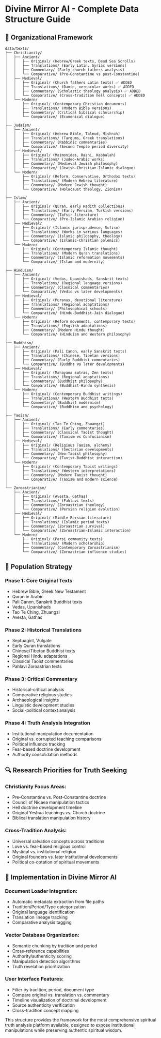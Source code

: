 # Divine Mirror AI - Complete Data Structure Guide

## 📁 **Organizational Framework**

```
data/texts/
├── Christianity/
│   ├── Ancient/
│   │   ├── Original/ (Hebrew/Greek texts, Dead Sea Scrolls)
│   │   ├── Translations/ (Early Latin, Syriac versions)
│   │   ├── Commentary/ (Early church fathers analysis)
│   │   └── Comparative/ (Pre-Constantine vs post-Constantine)
│   ├── Medieval/
│   │   ├── Original/ (Church fathers Latin texts) ✅ ADDED
│   │   ├── Translations/ (Dante, vernacular works) ✅ ADDED
│   │   ├── Commentary/ (Scholastic theology analysis) ✅ ADDED
│   │   └── Comparative/ (Cross-tradition hell concepts) ✅ ADDED
│   └── Modern/
│       ├── Original/ (Contemporary Christian documents)
│       ├── Translations/ (Modern Bible versions)
│       ├── Commentary/ (Critical biblical scholarship)
│       └── Comparative/ (Ecumenical dialogue)
│
├── Judaism/
│   ├── Ancient/
│   │   ├── Original/ (Hebrew Bible, Talmud, Mishnah)
│   │   ├── Translations/ (Targums, Greek translations)
│   │   ├── Commentary/ (Rabbinic commentaries)
│   │   └── Comparative/ (Second Temple period diversity)
│   ├── Medieval/
│   │   ├── Original/ (Maimonides, Rashi, Kabbalah)
│   │   ├── Translations/ (Judeo-Arabic works)
│   │   ├── Commentary/ (Medieval Jewish philosophy)
│   │   └── Comparative/ (Jewish-Christian-Islamic dialogue)
│   └── Modern/
│       ├── Original/ (Reform, Conservative, Orthodox texts)
│       ├── Translations/ (Modern Hebrew literature)
│       ├── Commentary/ (Modern Jewish thought)
│       └── Comparative/ (Holocaust theology, Zionism)
│
├── Islam/
│   ├── Ancient/
│   │   ├── Original/ (Quran, early Hadith collections)
│   │   ├── Translations/ (Early Persian, Turkish versions)
│   │   ├── Commentary/ (Tafsir literature)
│   │   └── Comparative/ (Pre-Islamic Arabian religion)
│   ├── Medieval/
│   │   ├── Original/ (Islamic jurisprudence, Sufism)
│   │   ├── Translations/ (Works in various languages)
│   │   ├── Commentary/ (Islamic philosophy, theology)
│   │   └── Comparative/ (Islamic-Christian polemics)
│   └── Modern/
│       ├── Original/ (Contemporary Islamic thought)
│       ├── Translations/ (Modern Quran translations)
│       ├── Commentary/ (Islamic reformation movements)
│       └── Comparative/ (Islam and modernity)
│
├── Hinduism/
│   ├── Ancient/
│   │   ├── Original/ (Vedas, Upanishads, Sanskrit texts)
│   │   ├── Translations/ (Regional language versions)
│   │   ├── Commentary/ (Classical commentaries)
│   │   └── Comparative/ (Vedic vs later developments)
│   ├── Medieval/
│   │   ├── Original/ (Puranas, devotional literature)
│   │   ├── Translations/ (Regional adaptations)
│   │   ├── Commentary/ (Philosophical schools)
│   │   └── Comparative/ (Hindu-Buddhist-Jain dialogue)
│   └── Modern/
│       ├── Original/ (Reform movements, contemporary texts)
│       ├── Translations/ (English adaptations)
│       ├── Commentary/ (Modern Hindu thought)
│       └── Comparative/ (Hinduism and Western philosophy)
│
├── Buddhism/
│   ├── Ancient/
│   │   ├── Original/ (Pali Canon, early Sanskrit texts)
│   │   ├── Translations/ (Chinese, Tibetan versions)
│   │   ├── Commentary/ (Early Buddhist commentaries)
│   │   └── Comparative/ (Buddha vs later developments)
│   ├── Medieval/
│   │   ├── Original/ (Mahayana sutras, Zen texts)
│   │   ├── Translations/ (Regional adaptations)
│   │   ├── Commentary/ (Buddhist philosophy)
│   │   └── Comparative/ (Buddhist-Hindu synthesis)
│   └── Modern/
│       ├── Original/ (Contemporary Buddhist writings)
│       ├── Translations/ (Western Buddhist texts)
│       ├── Commentary/ (Buddhist modernism)
│       └── Comparative/ (Buddhism and psychology)
│
├── Taoism/
│   ├── Ancient/
│   │   ├── Original/ (Tao Te Ching, Zhuangzi)
│   │   ├── Translations/ (Early commentaries)
│   │   ├── Commentary/ (Classical Taoist thought)
│   │   └── Comparative/ (Taoism vs Confucianism)
│   ├── Medieval/
│   │   ├── Original/ (Religious Taoism, alchemy)
│   │   ├── Translations/ (Sectarian developments)
│   │   ├── Commentary/ (Neo-Taoist philosophy)
│   │   └── Comparative/ (Taoist-Buddhist interaction)
│   └── Modern/
│       ├── Original/ (Contemporary Taoist writings)
│       ├── Translations/ (Western interpretations)
│       ├── Commentary/ (Modern Taoist thought)
│       └── Comparative/ (Taoism and modern science)
│
└── Zoroastrianism/
    ├── Ancient/
    │   ├── Original/ (Avesta, Gathas)
    │   ├── Translations/ (Pahlavi texts)
    │   ├── Commentary/ (Zoroastrian theology)
    │   └── Comparative/ (Persian religion evolution)
    ├── Medieval/
    │   ├── Original/ (Middle Persian literature)
    │   ├── Translations/ (Islamic period texts)
    │   ├── Commentary/ (Zoroastrian survival)
    │   └── Comparative/ (Zoroastrian-Islamic interaction)
    └── Modern/
        ├── Original/ (Parsi community texts)
        ├── Translations/ (Modern scholarship)
        ├── Commentary/ (Contemporary Zoroastrianism)
        └── Comparative/ (Zoroastrian influence studies)
```

## 🎯 **Population Strategy**

### Phase 1: Core Original Texts
- Hebrew Bible, Greek New Testament
- Quran in Arabic
- Pali Canon, Sanskrit Buddhist texts
- Vedas, Upanishads
- Tao Te Ching, Zhuangzi
- Avesta, Gathas

### Phase 2: Historical Translations
- Septuagint, Vulgate
- Early Quran translations
- Chinese/Tibetan Buddhist texts
- Regional Hindu adaptations
- Classical Taoist commentaries
- Pahlavi Zoroastrian texts

### Phase 3: Critical Commentary
- Historical-critical analysis
- Comparative religious studies
- Archaeological insights
- Linguistic development studies
- Social-political context analysis

### Phase 4: Truth Analysis Integration
- Institutional manipulation documentation
- Original vs. corrupted teaching comparisons
- Political influence tracking
- Fear-based doctrine development
- Authority consolidation methods

## 🔍 **Research Priorities for Truth Seeking**

### Christianity Focus Areas:
- Pre-Constantine vs. Post-Constantine doctrine
- Council of Nicaea manipulation tactics
- Hell doctrine development timeline
- Original Yeshua teachings vs. Church doctrine
- Biblical translation manipulation history

### Cross-Tradition Analysis:
- Universal salvation concepts across traditions
- Love vs. fear-based religious control
- Mystical vs. institutional religion
- Original founders vs. later institutional developments
- Political co-optation of spiritual movements

## 🚀 **Implementation in Divine Mirror AI**

### Document Loader Integration:
- Automatic metadata extraction from file paths
- Tradition/Period/Type categorization
- Original language identification
- Translation lineage tracking
- Comparative analysis tagging

### Vector Database Organization:
- Semantic chunking by tradition and period
- Cross-reference capabilities
- Authority/authenticity scoring
- Manipulation detection algorithms
- Truth revelation prioritization

### User Interface Features:
- Filter by tradition, period, document type
- Compare original vs. translation vs. commentary
- Timeline visualization of doctrinal development
- Source authenticity verification
- Cross-tradition concept mapping

This structure provides the framework for the most comprehensive spiritual truth analysis platform available, designed to expose institutional manipulations while preserving authentic spiritual wisdom.
